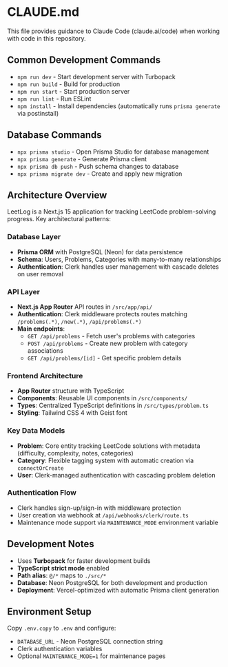 # CLAUDE.md

This file provides guidance to Claude Code (claude.ai/code) when working with code in this repository.

## Common Development Commands

- `npm run dev` - Start development server with Turbopack
- `npm run build` - Build for production
- `npm run start` - Start production server
- `npm run lint` - Run ESLint
- `npm install` - Install dependencies (automatically runs `prisma generate` via postinstall)

## Database Commands

- `npx prisma studio` - Open Prisma Studio for database management
- `npx prisma generate` - Generate Prisma client
- `npx prisma db push` - Push schema changes to database
- `npx prisma migrate dev` - Create and apply new migration

## Architecture Overview

LeetLog is a Next.js 15 application for tracking LeetCode problem-solving progress. Key architectural patterns:

### Database Layer
- **Prisma ORM** with PostgreSQL (Neon) for data persistence
- **Schema**: Users, Problems, Categories with many-to-many relationships
- **Authentication**: Clerk handles user management with cascade deletes on user removal

### API Layer
- **Next.js App Router** API routes in `/src/app/api/`
- **Authentication**: Clerk middleware protects routes matching `/problems(.*)`, `/new(.*)`, `/api/problems(.*)`
- **Main endpoints**: 
  - `GET /api/problems` - Fetch user's problems with categories
  - `POST /api/problems` - Create new problem with category associations
  - `GET /api/problems/[id]` - Get specific problem details

### Frontend Architecture
- **App Router** structure with TypeScript
- **Components**: Reusable UI components in `/src/components/`
- **Types**: Centralized TypeScript definitions in `/src/types/problem.ts`
- **Styling**: Tailwind CSS 4 with Geist font

### Key Data Models
- **Problem**: Core entity tracking LeetCode solutions with metadata (difficulty, complexity, notes, categories)
- **Category**: Flexible tagging system with automatic creation via `connectOrCreate`
- **User**: Clerk-managed authentication with cascading problem deletion

### Authentication Flow
- Clerk handles sign-up/sign-in with middleware protection
- User creation via webhook at `/api/webhooks/clerk/route.ts`
- Maintenance mode support via `MAINTENANCE_MODE` environment variable

## Development Notes

- Uses **Turbopack** for faster development builds
- **TypeScript strict mode** enabled
- **Path alias**: `@/*` maps to `./src/*`
- **Database**: Neon PostgreSQL for both development and production
- **Deployment**: Vercel-optimized with automatic Prisma client generation

## Environment Setup

Copy `.env.copy` to `.env` and configure:
- `DATABASE_URL` - Neon PostgreSQL connection string
- Clerk authentication variables
- Optional `MAINTENANCE_MODE=1` for maintenance pages